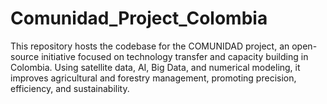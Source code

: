 # Comunidad_Project_Colombia
This repository hosts the codebase for the COMUNIDAD project, an open-source initiative focused on technology transfer and capacity building in Colombia. Using satellite data, AI, Big Data, and numerical modeling, it improves agricultural and forestry management, promoting precision, efficiency, and sustainability.
